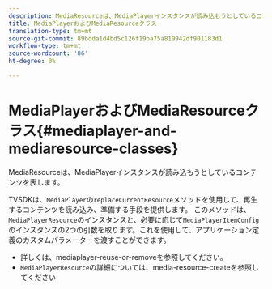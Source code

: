 ```yaml
---
description: MediaResourceは、MediaPlayerインスタンスが読み込もうとしているコンテンツを表します。
title: MediaPlayerおよびMediaResourceクラス
translation-type: tm+mt
source-git-commit: 89bdda1d4bd5c126f19ba75a819942df901183d1
workflow-type: tm+mt
source-wordcount: '86'
ht-degree: 0%

---
```



# MediaPlayerおよびMediaResourceクラス{#mediaplayer-and-mediaresource-classes}

MediaResourceは、MediaPlayerインスタンスが読み込もうとしているコンテンツを表します。

<!--<a id="section_431AB7221E0249BF949EC72EEB9B428A"></a>-->

TVSDKは、`MediaPlayer`の`replaceCurrentResource`メソッドを使用して、再生するコンテンツを読み込み、準備する手段を提供します。 このメソッドは、`MediaPlayerResource`のインスタンスと、必要に応じて`MediaPlayerItemConfig`のインスタンスの2つの引数を取ります。これを使用して、アプリケーション定義のカスタムパラメーターを渡すことができます。

* 詳しくは、mediaplayer-reuse-or-removeを参照してください。
* `MediaPlayerResource`の詳細については、media-resource-createを参照してください


